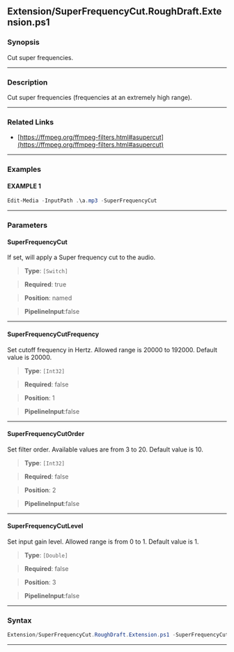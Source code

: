 
Extension/SuperFrequencyCut.RoughDraft.Extension.ps1
----------------------------------------------------
### Synopsis
Cut super frequencies.

---
### Description

Cut super frequencies (frequencies at an extremely high range).

---
### Related Links
* [https://ffmpeg.org/ffmpeg-filters.html#asupercut](https://ffmpeg.org/ffmpeg-filters.html#asupercut)



---
### Examples
#### EXAMPLE 1
```PowerShell
Edit-Media -InputPath .\a.mp3 -SuperFrequencyCut
```

---
### Parameters
#### **SuperFrequencyCut**

If set, will apply a Super frequency cut to the audio.



> **Type**: ```[Switch]```

> **Required**: true

> **Position**: named

> **PipelineInput**:false



---
#### **SuperFrequencyCutFrequency**

Set cutoff frequency in Hertz. Allowed range is 20000 to 192000. Default value is 20000.



> **Type**: ```[Int32]```

> **Required**: false

> **Position**: 1

> **PipelineInput**:false



---
#### **SuperFrequencyCutOrder**

Set filter order. Available values are from 3 to 20. Default value is 10.



> **Type**: ```[Int32]```

> **Required**: false

> **Position**: 2

> **PipelineInput**:false



---
#### **SuperFrequencyCutLevel**

Set input gain level. Allowed range is from 0 to 1. Default value is 1.



> **Type**: ```[Double]```

> **Required**: false

> **Position**: 3

> **PipelineInput**:false



---
### Syntax
```PowerShell
Extension/SuperFrequencyCut.RoughDraft.Extension.ps1 -SuperFrequencyCut [[-SuperFrequencyCutFrequency] <Int32>] [[-SuperFrequencyCutOrder] <Int32>] [[-SuperFrequencyCutLevel] <Double>] [<CommonParameters>]
```
---




